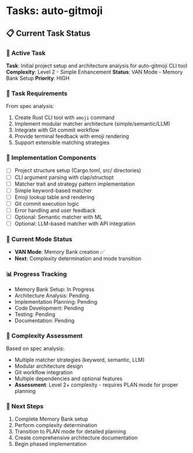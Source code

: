 # Tasks: auto-gitmoji

## 📋 Current Task Status

### 🎯 Active Task
**Task**: Initial project setup and architecture analysis for auto-gitmoji CLI tool
**Complexity**: Level 2 - Simple Enhancement
**Status**: VAN Mode - Memory Bank Setup
**Priority**: HIGH

### 📝 Task Requirements
From spec analysis:
1. Create Rust CLI tool with `amoji` command
2. Implement modular matcher architecture (simple/semantic/LLM)
3. Integrate with Git commit workflow
4. Provide terminal feedback with emoji rendering
5. Support extensible matching strategies

### 🧩 Implementation Components
- [ ] Project structure setup (Cargo.toml, src/ directories)
- [ ] CLI argument parsing with clap/structopt
- [ ] Matcher trait and strategy pattern implementation
- [ ] Simple keyword-based matcher
- [ ] Emoji lookup table and rendering
- [ ] Git commit execution logic
- [ ] Error handling and user feedback
- [ ] Optional: Semantic matcher with ML
- [ ] Optional: LLM-based matcher with API integration

### 🔄 Current Mode Status
- **VAN Mode**: Memory Bank creation ✅
- **Next**: Complexity determination and mode transition

### 📊 Progress Tracking
- Memory Bank Setup: In Progress
- Architecture Analysis: Pending
- Implementation Planning: Pending
- Code Development: Pending
- Testing: Pending
- Documentation: Pending

### 🚨 Complexity Assessment
Based on spec analysis:
- Multiple matcher strategies (keyword, semantic, LLM)
- Modular architecture design
- Git workflow integration
- Multiple dependencies and optional features
- **Assessment**: Level 2+ complexity - requires PLAN mode for proper planning

### 🎯 Next Steps
1. Complete Memory Bank setup
2. Perform complexity determination
3. Transition to PLAN mode for detailed planning
4. Create comprehensive architecture documentation
5. Begin phased implementation 